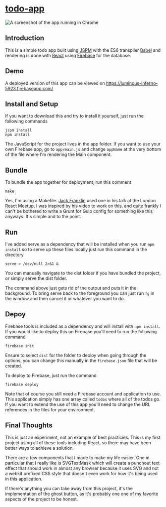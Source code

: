 # [todo-app](https://luminous-inferno-5923.firebaseapp.com/)
![A screenshot of the app running in Chrome](http://i.imgur.com/tHQR6pi.png)

## Introduction
This is a simple todo app built using [JSPM](http://jspm.io/) with the ES6 transpiler [Babel](http://babeljs.io/) and 
rendering is done with [React](https://facebook.github.io/react/) using [Firebase](https://www.firebase.com/) for
the database.

## Demo
A deployed version of this app can be viewed on https://luminous-inferno-5923.firebaseapp.com/

## Install and Setup
If you want to download this and try to install it yourself, just run the following commands

```
jspm install
npm install
```

The JavaScript for the project lives in the app folder.  If you want to use your own Firebase app, go to 
```app/main.js``` and change ```appName``` at the very bottom of the file where I'm rendering the Main component.

## Bundle
To bundle the app together for deployment, run this comment

```
make
```

Yes, I'm using a Makefile.  [Jack Franklin](https://www.youtube.com/watch?v=NpMnRifyGyw) used one in his 
talk at the London React Meetup.  I was inspired by his video to work on this, and quite frankly I can't be bothered
to write a Grunt for Gulp config for something like this anyways.  It's simple and to the point.

## Run
I've added serve as a dependency that will be installed when you run ```npm install``` so to serve up these files
locally just run this command in the directory

```
serve > /dev/null 2>&1 &
```

You can manually navigate to the dist folder if you have bundled the project, or simply serve the dist folder.

The command above just gets rid of the output and puts it in the background.  To bring serve back to the 
foreground you can just run  ```fg``` in the window and then cancel it or whatever you want to do.

## Depoy
Firebase tools is included as a dependency and will install with ```npm install```.
If you would like to deploy this on Firebase you'll need to run the following command

```
firebase init
```

Ensure to select ```dist``` for the folder to deploy when going through the options, you can change
this manually in the ```firebase.json``` file that will be created.

To deploy to Firebase, just run the command

```
firebase deploy
```

Note that of course you still need a Firebase account and application to use.  This application 
simply has one array called ```todos``` where all of the todos go.  If you want to extend the use
of this app you'll need to change the URL references in the files for your environment. 

## Final Thoughts
This is just an experiment, not an example of best practicies.  This is my first project using all of these tools
including React, so there may have been better ways to achieve a solution.

There are a few components that I made to make my life easier.  One in particular that I really like is 
SVGTextMask which will create a punchout text effect that should work in almost any browser because it uses SVG and 
not a webkit prefixed CSS style that doesn't even work for how it's being used in this application.

If there's anything you can take away from this project, it's the implementation of the ghost button, as it's probably one one of my favorite aspects of the project to be honest.
